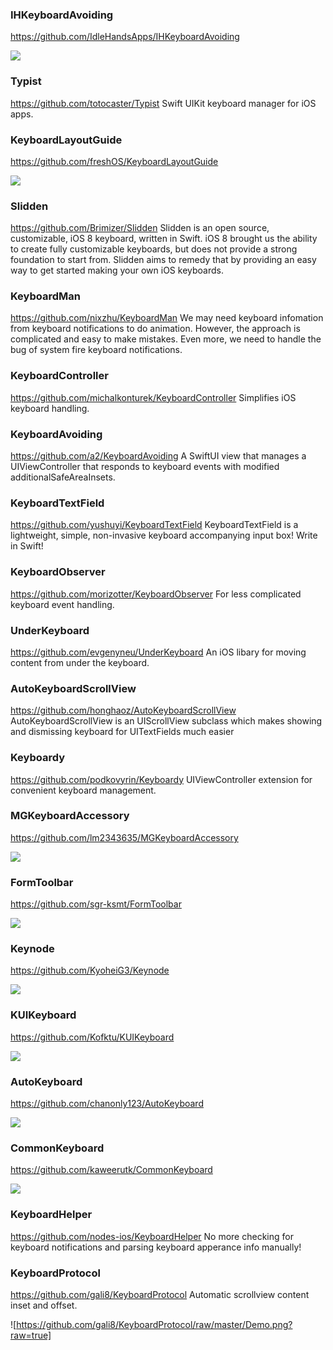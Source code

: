 ### IHKeyboardAvoiding
https://github.com/IdleHandsApps/IHKeyboardAvoiding

![](https://github.com/IdleHandsApps/IHKeyboardAvoiding/raw/gh-pages/IHKeyboardAvoidingDemo.gif)

### Typist
https://github.com/totocaster/Typist
Swift UIKit keyboard manager for iOS apps.

### KeyboardLayoutGuide
https://github.com/freshOS/KeyboardLayoutGuide

![](https://github.com/freshOS/KeyboardLayoutGuide/raw/master/Images/demo.gif)

### Slidden
https://github.com/Brimizer/Slidden
Slidden is an open source, customizable, iOS 8 keyboard, written in Swift. 
iOS 8 brought us the ability to create fully customizable keyboards, but does not provide a strong foundation to start from. 
Slidden aims to remedy that by providing an easy way to get started making your own iOS keyboards.

### KeyboardMan
https://github.com/nixzhu/KeyboardMan
We may need keyboard infomation from keyboard notifications to do animation. 
However, the approach is complicated and easy to make mistakes. 
Even more, we need to handle the bug of system fire keyboard notifications.

### KeyboardController
https://github.com/michalkonturek/KeyboardController
Simplifies iOS keyboard handling.

### KeyboardAvoiding
https://github.com/a2/KeyboardAvoiding
A SwiftUI view that manages a UIViewController that responds to keyboard events with modified additionalSafeAreaInsets.

### KeyboardTextField
https://github.com/yushuyi/KeyboardTextField
KeyboardTextField is a lightweight, simple, non-invasive keyboard accompanying input box! Write in Swift!

### KeyboardObserver
https://github.com/morizotter/KeyboardObserver
For less complicated keyboard event handling.

### UnderKeyboard
https://github.com/evgenyneu/UnderKeyboard
An iOS libary for moving content from under the keyboard.

### AutoKeyboardScrollView
https://github.com/honghaoz/AutoKeyboardScrollView
AutoKeyboardScrollView is an UIScrollView subclass which makes showing and dismissing keyboard for UITextFields much easier

### Keyboardy
https://github.com/podkovyrin/Keyboardy
UIViewController extension for convenient keyboard management.

### MGKeyboardAccessory
https://github.com/lm2343635/MGKeyboardAccessory

![](https://raw.githubusercontent.com/lm2343635/MGKeyboardAccessory/master/screenshot/demo.png)

### FormToolbar
https://github.com/sgr-ksmt/FormToolbar

![](https://github.com/sgr-ksmt/FormToolbar/raw/master/docs/sample.gif)

### Keynode
https://github.com/KyoheiG3/Keynode

![](https://user-images.githubusercontent.com/5707132/33164594-da5148ce-d076-11e7-93ec-54ae5ffef90e.gif)

### KUIKeyboard
https://github.com/Kofktu/KUIKeyboard

![](https://github.com/Kofktu/KUIKeyboard/raw/master/Screenshot/Example.gif)

### AutoKeyboard
https://github.com/chanonly123/AutoKeyboard

![](https://github.com/chanonly123/AutoKeyboard/raw/master/demo.gif)

### CommonKeyboard
https://github.com/kaweerutk/CommonKeyboard

![](https://user-images.githubusercontent.com/7533178/64553337-c5806c00-d36b-11e9-8fa6-e2cc5c4e1371.gif)

### KeyboardHelper
https://github.com/nodes-ios/KeyboardHelper
No more checking for keyboard notifications and parsing keyboard apperance info manually! 

### KeyboardProtocol
https://github.com/gali8/KeyboardProtocol
Automatic scrollview content inset and offset.

![https://github.com/gali8/KeyboardProtocol/raw/master/Demo.png?raw=true]
